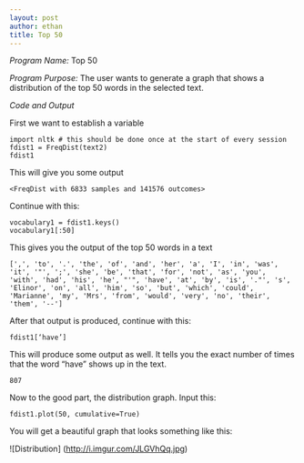 ```yaml
---
layout: post
author: ethan
title: Top 50
---
```


*Program Name:* Top 50

*Program Purpose:* The user wants to generate a graph that shows a distribution of the top 50 words in the selected text. 

*Code and Output*

First we want to establish a variable 
```
import nltk # this should be done once at the start of every session
fdist1 = FreqDist(text2)
fdist1
```
This will give you some output
```
<FreqDist with 6833 samples and 141576 outcomes>
```
Continue with this:
```
vocabulary1 = fdist1.keys()
vocabulary1[:50]
```
This gives you the output of the top 50 words in a text
```
[',', 'to', '.', 'the', 'of', 'and', 'her', 'a', 'I', 'in', 'was', 'it', '"', ';', 'she', 'be', 'that', 'for', 'not', 'as', 'you', 'with', 'had', 'his', 'he', "'", 'have', 'at', 'by', 'is', '."', 's', 'Elinor', 'on', 'all', 'him', 'so', 'but', 'which', 'could', 'Marianne', 'my', 'Mrs', 'from', 'would', 'very', 'no', 'their', 'them', '--']
```
After that output is produced, continue with this:
```
fdist1[‘have’]
```
This will produce some output as well. It tells you the exact number of times that the word “have” shows up in the text. 
```
807
```
Now to the good part, the distribution graph. Input this:
```
fdist1.plot(50, cumulative=True)
```
You will get a beautiful graph that looks something like this:  

![Distribution] (http://i.imgur.com/JLGVhQq.jpg)